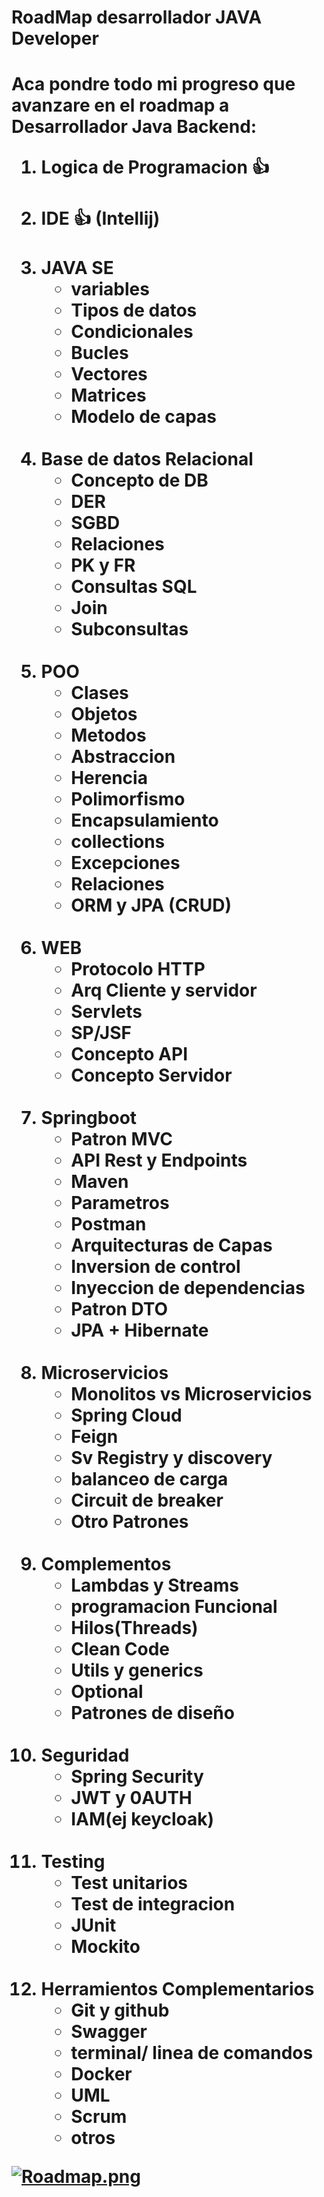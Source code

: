 <h1>RoadMap desarrollador JAVA Developer<h1>
Aca pondre todo mi progreso que avanzare en el roadmap a Desarrollador Java Backend:

  


<ol>
    <li>Logica de Programacion 👍</li>
    <br>
    <li>IDE 👍 (Intellij)</li>
    <br>
    <li>JAVA SE
        <ul>
            <li>variables</li>
            <li>Tipos de datos</li>
            <li>Condicionales</li>
            <li>Bucles</li>
            <li>Vectores</li>
            <li>Matrices</li>
            <li>Modelo de capas</li>
        </ul>
    </li>
    <br>
    <li>Base de datos Relacional
        <ul>
            <li> Concepto de DB</li>
            <li>DER</li>
            <li>SGBD</li>
            <li> Relaciones</li>
            <li>PK y FR
            <li>Consultas SQL</li>
            <li>Join</li>
            <li>Subconsultas </li>
        </ul>
    </li>
    <br>
    <li>POO
        <ul>
            <li> Clases</li>
            <li>Objetos</li>
            <li>Metodos</li>
            <li>Abstraccion</li>
            <li>Herencia</li>
            <li>Polimorfismo</li>
            <li>Encapsulamiento</li>
            <li>collections</li>
            <li>Excepciones</li>
            <li>Relaciones</li>
            <li>ORM y JPA (CRUD)</li>
        </ul>
    </li>
    <br>
    <li>WEB
        <ul>
           <li>Protocolo HTTP</li>
           <li>Arq Cliente y servidor</li>
           <li>Servlets</li>
           <li>SP/JSF</li>
           <li>Concepto API</li>
           <li>Concepto Servidor</li> 
        </ul>
    </li>
    <br>
    <li>Springboot
        <ul>
            <li>Patron MVC</li>
            <li>API Rest y Endpoints</li>
            <li>Maven</li>
            <li>Parametros</li>
            <li>Postman</li>
            <li>Arquitecturas de Capas</li>
            <li>Inversion de control</li>
            <li>Inyeccion de dependencias</li>
            <li>Patron DTO</li>
            <li>JPA + Hibernate</li>
        </ul>
    </li>
    <br>
    <li>Microservicios
        <ul>
            <li>Monolitos vs Microservicios</li>
            <li>Spring Cloud</li>
            <li>Feign</li>
            <li>Sv Registry y discovery</li>
            <li>balanceo de carga</li>
            <li>Circuit de breaker</li>
            <li>Otro Patrones</li>
        </ul>
    </li>
    <br>
    <li>Complementos
        <ul>
            <li>Lambdas y Streams</li>
            <li>programacion Funcional</li>
            <li>Hilos(Threads)</li>
            <li>Clean Code</li>
            <li>Utils y generics</li>
            <li>Optional</li>
            <li>Patrones de diseño</li>
        </ul>
    </li>
    <br>
    <li>Seguridad
        <ul>
            <li>Spring Security</li>
            <li>JWT y 0AUTH</li>
            <li>IAM(ej keycloak)</li>
        </ul>
    </li>
    <br>
    <li>Testing
        <ul>
            <li>Test unitarios</li>
            <li>Test de integracion</li>
            <li>JUnit</li>
            <li>Mockito</li>
        </ul>
    </li>
    <br>
    <li>Herramientos Complementarios
        <ul>
            <li>Git y github</li>
            <li>Swagger</li>
            <li>terminal/ linea de comandos</li>
            <li>Docker</li>
            <li>UML</li>
            <li>Scrum</li>
            <li>otros</li>
        </ul>
    </li>
</ol>


[![Roadmap.png](https://i.postimg.cc/yd9xKdSR/Roadmap.png)](https://postimg.cc/qhJ4XpwB)
